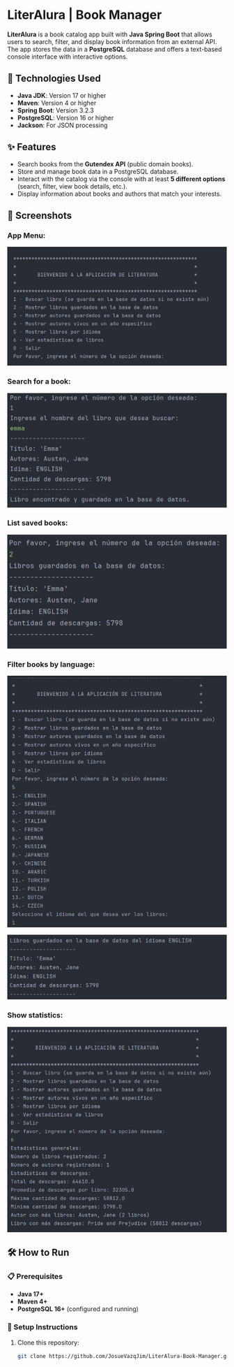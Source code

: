 # LiterAlura | Book Manager

**LiterAlura** is a book catalog app built with **Java Spring Boot** that allows users to search, filter, and display book information from an external API. The app stores the data in a **PostgreSQL** database and offers a text-based console interface with interactive options.

## 🚀 Technologies Used

- **Java JDK**: Version 17 or higher
- **Maven**: Version 4 or higher
- **Spring Boot**: Version 3.2.3
- **PostgreSQL**: Version 16 or higher
- **Jackson**: For JSON processing

## ✨ Features

- Search books from the **Gutendex API** (public domain books).
- Store and manage book data in a PostgreSQL database.
- Interact with the catalog via the console with at least **5 different options** (search, filter, view book details, etc.).
- Display information about books and authors that match your interests.

## 📸 Screenshots

### App Menu:
![Menú de la terminal](images/menu.png)

### Search for a book:
![Buscar libro](images/buscarLibro.png)

### List saved books:
![Listar libros guardados](images/LibrosGuardados.png)

### Filter books by language:
![Mostrar libros](images/listarLibrosIdioma.png)

![Mostrar libros](images/listarLibrosIdioma2.png)

### Show statistics:
![Mostrar estadísticas](images/estadisticas.png)

## 🛠️ How to Run

### 📋 Prerequisites

- **Java 17+**
- **Maven 4+**
- **PostgreSQL 16+** (configured and running)

### 🔧 Setup Instructions

1. Clone this repository:
   ```bash
   git clone https://github.com/JosueVazqJim/LiterAlura-Book-Manager.git